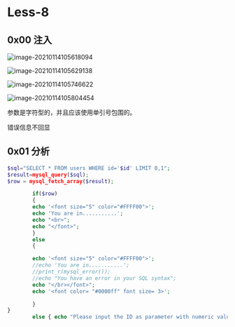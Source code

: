 # Less-8

## 0x00 注入

![image-20210114105618094](D:\WEB安全\笔记\image\image-20210114105618094.png)

![image-20210114105629138](D:\WEB安全\笔记\image\image-20210114105629138.png)

![image-20210114105746622](D:\WEB安全\笔记\image\image-20210114105746622.png)

![image-20210114105804454](D:\WEB安全\笔记\image\image-20210114105804454.png)

参数是字符型的，并且应该使用单引号包围的。

错误信息不回显

## 0x01 分析



```php
$sql="SELECT * FROM users WHERE id='$id' LIMIT 0,1";
$result=mysql_query($sql);
$row = mysql_fetch_array($result);

        if($row)
        {
        echo '<font size="5" color="#FFFF00">';
        echo 'You are in...........';
        echo "<br>";
        echo "</font>";
        }
        else
        {

        echo '<font size="5" color="#FFFF00">';
        //echo 'You are in...........';
        //print_r(mysql_error());
        //echo "You have an error in your SQL syntax";
        echo "</br></font>";
        echo '<font color= "#0000ff" font size= 3>';

        }
}
        else { echo "Please input the ID as parameter with numeric value";}
```
